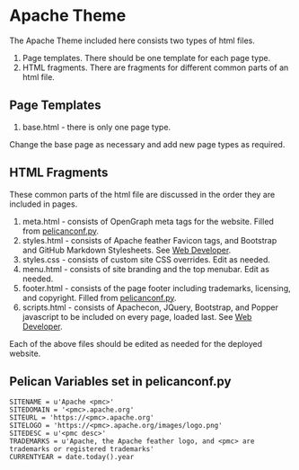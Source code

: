 # Apache Theme

The Apache Theme included here consists two types of html files.

1. Page templates.
  There should be one template for each page type.
3. HTML fragments.
  There are fragments for different common parts of an html file.
  
## Page Templates

1. base.html - there is only one page type.

Change the base page as necessary and add new page types as required.

## HTML Fragments

These common parts of the html file are discussed in the order they are included in pages.

1. meta.html - consists of OpenGraph meta tags for the website. Filled from [pelicanconf.py](../../../pelicanconf.py).
2. styles.html - consists of Apache feather Favicon tags, and Bootstrap and GitHub Markdown Stylesheets. See [Web Developer](../../../DEVELOPER.md).
3. styles.css - consists of custom site CSS overrides. Edit as needed.
4. menu.html - consists of site branding and the top menubar. Edit as needed.
5. footer.html - consists of the page footer including trademarks, licensing, and copyright. Filled from [pelicanconf.py](../../../pelicanconf.py).
6. scripts.html - consists of Apachecon, JQuery, Bootstrap, and Popper javascript to be included on every page, loaded last. See [Web Developer](../../../DEVELOPER.md).

Each of the above files should be edited as needed for the deployed website.

## Pelican Variables set in pelicanconf.py

~~~
SITENAME = u'Apache <pmc>'
SITEDOMAIN = '<pmc>.apache.org'
SITEURL = 'https://<pmc>.apache.org'
SITELOGO = 'https://<pmc>.apache.org/images/logo.png'
SITEDESC = u'<pmc desc>'
TRADEMARKS = u'Apache, the Apache feather logo, and <pmc> are trademarks or registered trademarks'
CURRENTYEAR = date.today().year
~~~
